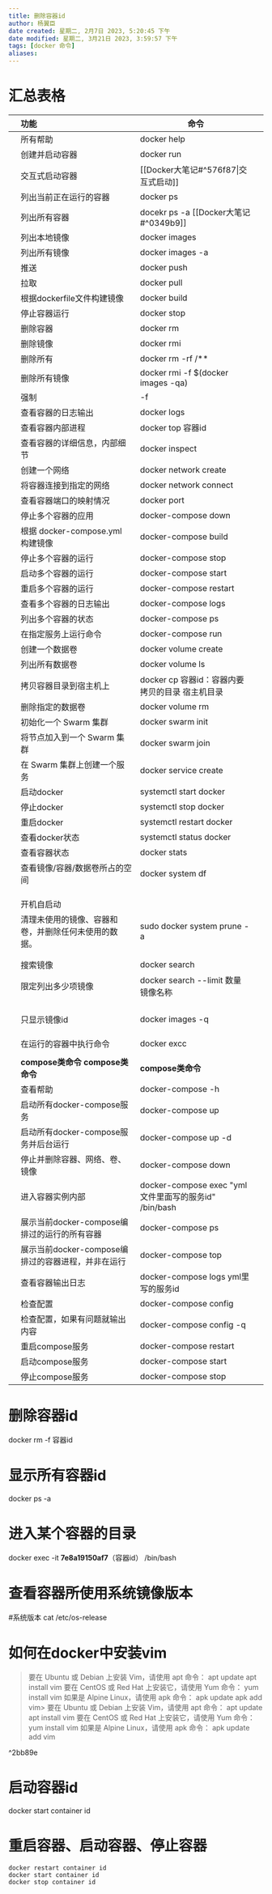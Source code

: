 ```yaml
---
title: 删除容器id
author: 杨翼臣
date created: 星期二, 2月7日 2023, 5:20:45 下午
date modified: 星期二, 3月21日 2023, 3:59:57 下午
tags: [docker 命令]
aliases: 
---
```

# 汇总表格

|     | 功能                                                 | 命令                                                   |                |
|:--- |:---------------------------------------------------- | ------------------------------------------------------ | -------------- |
|     | 所有帮助                                             | docker help                                            |                |
|     | 创建并启动容器                                       | docker run                                             |                |
|     | 交互式启动容器                                       | [[Docker大笔记#^576f87\|交互式启动]]                   |                |
|     | 列出当前正在运行的容器                               | docker ps                                              |                |
|     | 列出所有容器                                         | docekr ps -a    [[Docker大笔记#^0349b9]]               |                |
|     | 列出本地镜像                                         | docker images                                          |                |
|     | 列出所有镜像                                         | docker images -a                                       |                |
|     | 推送                                                 | docker push                                            |                |
|     | 拉取                                                 | docker pull                                            |                |
|     | 根据dockerfile文件构建镜像                           | docker build                                           |                |
|     | 停止容器运行                                         | docker stop                                            |                |
|     | 删除容器                                             | docker rm                                              |                |
|     | 删除镜像                                             | docker rmi                                             |                |
|     | 删除所有                                             | docker rm -rf /\**                                     |                |
|     | 删除所有镜像                                         | docker rmi -f $(docker images -qa)                     |                |
|     | 强制                                                 | -f                                                     |                |
|     | 查看容器的日志输出                                   | docker logs                                            |                |
|     | 查看容器内部进程                                     | docker top 容器id                                      |                |
|     | 查看容器的详细信息，内部细节                         | docker inspect                                         |                |
|     | 创建一个网络                                         | docker network create                                  |                |
|     | 将容器连接到指定的网络                               | docker network connect                                 |                |
|     | 查看容器端口的映射情况                               | docker port                                            |                |
|     | 停止多个容器的应用                                   | docker-compose down                                    |                |
|     | 根据 docker-compose.yml 构建镜像                     | docker-compose build                                   |                |
|     | 停止多个容器的运行                                   | docker-compose stop                                    |                |
|     | 启动多个容器的运行                                   | docker-compose start                                   |                |
|     | 重启多个容器的运行                                   | docker-compose restart                                 |                |
|     | 查看多个容器的日志输出                               | docker-compose logs                                    |                |
|     | 列出多个容器的状态                                   | docker-compose ps                                      |                |
|     | 在指定服务上运行命令                                 | docker-compose run                                     |                |
|     | 创建一个数据卷                                       | docker volume create                                   |                |
|     | 列出所有数据卷                                       | docker volume ls                                       |                |
|     | 拷贝容器目录到宿主机上                               | docker cp 容器id：容器内要拷贝的目录 宿主机目录        |                |
|     | 删除指定的数据卷                                     | docker volume rm                                       |                |
|     | 初始化一个 Swarm 集群                                | docker swarm init                                      |                |
|     | 将节点加入到一个 Swarm 集群                          | docker swarm join                                      |                |
|     | 在 Swarm 集群上创建一个服务                          | docker service create                                  |                |
|     | 启动docker                                           | systemctl start docker                                 |                |
|     | 停止docker                                           | systemctl stop docker                                  |                |
|     | 重启docker                                           | systemctl restart docker                               |                |
|     | 查看docker状态                                       | systemctl status docker                                |                |
|     |             查看容器状态                                         |  docker stats                                                      |                |
|     | 查看镜像/容器/数据卷所占的空间                       | docker system df                                       |                |
|     |                                                      |                                                        |                |
|     |                                                      |                                                        |                |
|     |                                                      |                                                        |                |
|     | 开机自启动                                           |                                                        |                |
|     | 清理未使用的镜像、容器和卷，并删除任何未使用的数据。 | sudo docker system prune -a                            |                |
|     |                                                      |                                                        |                |
|     |                                                      |                                                        |                |
|     | 搜索镜像                                             | docker search                                          |                |
|     | 限定列出多少项镜像                                   | docker search --limit 数量 镜像名称                    |                |
|     |                                                      |                                                        |                |
|     |                                                      |                                                        |                |
|     |                                                      |                                                        |                |
|     |                                                      |                                                        |                |
|     | 只显示镜像id                                         | docker images -q                                       |                |
|     |                                                      |                                                        |                |
|     |                                                      |                                                        |                |
|     |                                                      |                                                        |                |
|     | 在运行的容器中执行命令                               | docker excc                                            |                |
|     |                                                      |                                                        |                |
|     | **compose类命令**   **compose类命令**                               |**compose类命令**|                |
|     | 查看帮助                                             | docker-compose    -h                                   |                |
|     | 启动所有docker-compose服务                           | docker-compose up                                      |                |
|     | 启动所有docker-compose服务并后台运行                 | docker-compose up -d                                   |                |
|     | 停止并删除容器、网络、卷、镜像                       | docker-compose down                                    |                |
|     | 进入容器实例内部                                     | docker-compose  exec "yml文件里面写的服务id" /bin/bash |                |
|     | 展示当前docker-compose编排过的运行的所有容器         | docker-compose ps                                      |  |
|     | 展示当前docker-compose编排过的容器进程，并非在运行   | docker-compose top                                     |                |
|     | 查看容器输出日志                                     | docker-compose logs yml里写的服务id                    |                |
|     | 检查配置                                             | docker-compose  config                                 |                |
|     | 检查配置，如果有问题就输出内容                       | docker-compose  config -q                              |                |
|     | 重启compose服务                                      | docker-compose  restart                                |                |
|     | 启动compose服务                                      | docker-compose   start                                 |                |
|     | 停止compose服务                                                     | docker-compose stop                                                       |                |


  

# 删除容器id
docker rm -f 容器id

# 显示所有容器id
docker ps -a

# 进入某个容器的目录
docker exec -it **7e8a19150af7**（容器id） /bin/bash
# 查看容器所使用系统镜像版本
#系统版本 cat /etc/os-release

# 如何在docker中安装vim
> 要在 Ubuntu 或 Debian 上安装 Vim，请使用 apt 命令： apt update 
> apt install vim 
> 要在 CentOS 或 Red Hat 上安装它，请使用 Yum 命令： yum install vim 
> 如果是 Alpine Linux，请使用 apk 命令： apk update 
> apk add vim> 
> 要在 Ubuntu 或 Debian 上安装 Vim，请使用 apt 命令： apt update 
> apt install vim 
> 要在 CentOS 或 Red Hat 上安装它，请使用 Yum 命令： yum install vim 
> 如果是 Alpine Linux，请使用 apk 命令： apk update 
add vim

^2bb89e

# 启动容器id
docker start container id

# 重启容器、启动容器、停止容器
```
docker restart container id
docker start container id
docker stop container id
```

